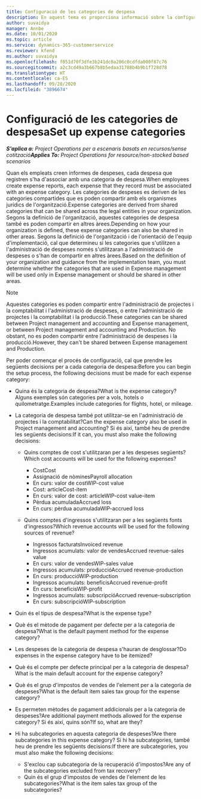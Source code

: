 ```yaml
---
title: Configuració de les categories de despesa
description: En aquest tema es proporciona informació sobre la configuració de les categories de despesa i categories compartides per als informes de despeses.
author: suvaidya
manager: Annbe
ms.date: 10/01/2020
ms.topic: article
ms.service: dynamics-365-customerservice
ms.reviewer: kfend
ms.author: suvaidya
ms.openlocfilehash: f051d70f3dfe3b241dc0a206c0cdfda000f87c76
ms.sourcegitcommit: a2c3cd49a3b667b8b5edaa31788b4b9b1f728d78
ms.translationtype: HT
ms.contentlocale: ca-ES
ms.lasthandoff: 09/28/2020
ms.locfileid: "3896674"
---
```

# <a name="set-up-expense-categories"></a><span data-ttu-id="369b0-103">Configuració de les categories de despesa</span><span class="sxs-lookup"><span data-stu-id="369b0-103">Set up expense categories</span></span>

<span data-ttu-id="369b0-104">_**S'aplica a:** Project Operations per a escenaris basats en recursos/sense cotització_</span><span class="sxs-lookup"><span data-stu-id="369b0-104">_**Applies To:** Project Operations for resource/non-stocked based scenarios_</span></span>

<span data-ttu-id="369b0-105">Quan els empleats creen informes de despeses, cada despesa que registren s'ha d'associar amb una categoria de despesa.</span><span class="sxs-lookup"><span data-stu-id="369b0-105">When employees create expense reports, each expense that they record must be associated with an expense category.</span></span> <span data-ttu-id="369b0-106">Les categories de despeses es deriven de les categories compartides que es poden compartir amb els organismes jurídics de l'organització.</span><span class="sxs-lookup"><span data-stu-id="369b0-106">Expense categories are derived from shared categories that can be shared across the legal entities in your organization.</span></span> <span data-ttu-id="369b0-107">Segons la definició de l'organització, aquestes categories de despesa també es poden compartir en altres àrees.</span><span class="sxs-lookup"><span data-stu-id="369b0-107">Depending on how your organization is defined, these expense categories can also be shared in other areas.</span></span> <span data-ttu-id="369b0-108">Segons la definició de l'organització i de l'orientació de l'equip d'implementació, cal que determineu si les categories que s'utilitzen a l'administració de despeses només s'utilitzaran a l'administració de despeses o s'han de compartir en altres àrees.</span><span class="sxs-lookup"><span data-stu-id="369b0-108">Based on the definition of your organization and guidance from the implementation team, you must determine whether the categories that are used in Expense management will be used only in Expense management or should be shared in other areas.</span></span>

> [!NOTE]
> <span data-ttu-id="369b0-109">Aquestes categories es poden compartir entre l'administració de projectes i la comptabilitat i l'administració de despeses, o entre l'administració de projectes i la comptabilitat i la producció.</span><span class="sxs-lookup"><span data-stu-id="369b0-109">These categories can be shared between Project management and accounting and Expense management, or between Project management and accounting and Production.</span></span> <span data-ttu-id="369b0-110">No obstant, no es poden compartir entre l'administració de despeses i la producció.</span><span class="sxs-lookup"><span data-stu-id="369b0-110">However, they can't be shared between Expense management and Production.</span></span>

<span data-ttu-id="369b0-111">Per poder començar el procés de configuració, cal que prendre les següents decisions per a cada categoria de despesa:</span><span class="sxs-lookup"><span data-stu-id="369b0-111">Before you can begin the setup process, the following decisions must be made for each expense category:</span></span>

- <span data-ttu-id="369b0-112">Quina és la categoria de despesa?</span><span class="sxs-lookup"><span data-stu-id="369b0-112">What is the expense category?</span></span> <span data-ttu-id="369b0-113">Alguns exemples són categories per a vols, hotels o quilometratge.</span><span class="sxs-lookup"><span data-stu-id="369b0-113">Examples include categories for flights, hotel, or mileage.</span></span>
- <span data-ttu-id="369b0-114">La categoria de despesa també pot utilitzar-se en l'administració de projectes i la comptabilitat?</span><span class="sxs-lookup"><span data-stu-id="369b0-114">Can the expense category also be used in Project management and accounting?</span></span> <span data-ttu-id="369b0-115">Si és així, també heu de prendre les següents decisions:</span><span class="sxs-lookup"><span data-stu-id="369b0-115">If it can, you must also make the following decisions:</span></span>

    - <span data-ttu-id="369b0-116">Quins comptes de cost s'utilitzaran per a les despeses següents?</span><span class="sxs-lookup"><span data-stu-id="369b0-116">Which cost accounts will be used for the following expenses?</span></span>

        - <span data-ttu-id="369b0-117">Cost</span><span class="sxs-lookup"><span data-stu-id="369b0-117">Cost</span></span>
        - <span data-ttu-id="369b0-118">Assignació de nòmines</span><span class="sxs-lookup"><span data-stu-id="369b0-118">Payroll allocation</span></span>
        - <span data-ttu-id="369b0-119">En curs: valor de cost</span><span class="sxs-lookup"><span data-stu-id="369b0-119">WIP-cost value</span></span>
        - <span data-ttu-id="369b0-120">Cost: article</span><span class="sxs-lookup"><span data-stu-id="369b0-120">Cost-item</span></span>
        - <span data-ttu-id="369b0-121">En curs: valor de cost: article</span><span class="sxs-lookup"><span data-stu-id="369b0-121">WIP-cost value-item</span></span>
        - <span data-ttu-id="369b0-122">Pèrdua acumulada</span><span class="sxs-lookup"><span data-stu-id="369b0-122">Accrued loss</span></span>
        - <span data-ttu-id="369b0-123">En curs: pèrdua acumulada</span><span class="sxs-lookup"><span data-stu-id="369b0-123">WIP-accrued loss</span></span>

    - <span data-ttu-id="369b0-124">Quins comptes d'ingressos s'utilitzaran per a les següents fonts d'ingressos?</span><span class="sxs-lookup"><span data-stu-id="369b0-124">Which revenue accounts will be used for the following sources of revenue?</span></span>

        - <span data-ttu-id="369b0-125">Ingressos facturats</span><span class="sxs-lookup"><span data-stu-id="369b0-125">Invoiced revenue</span></span>
        - <span data-ttu-id="369b0-126">Ingressos acumulats: valor de vendes</span><span class="sxs-lookup"><span data-stu-id="369b0-126">Accrued revenue-sales value</span></span>
        - <span data-ttu-id="369b0-127">En curs: valor de vendes</span><span class="sxs-lookup"><span data-stu-id="369b0-127">WIP-sales value</span></span>
        - <span data-ttu-id="369b0-128">Ingressos acumulats: producció</span><span class="sxs-lookup"><span data-stu-id="369b0-128">Accrued revenue-production</span></span>
        - <span data-ttu-id="369b0-129">En curs: producció</span><span class="sxs-lookup"><span data-stu-id="369b0-129">WIP-production</span></span>
        - <span data-ttu-id="369b0-130">Ingressos acumulats: beneficis</span><span class="sxs-lookup"><span data-stu-id="369b0-130">Accrued revenue-profit</span></span>
        - <span data-ttu-id="369b0-131">En curs: beneficis</span><span class="sxs-lookup"><span data-stu-id="369b0-131">WIP-profit</span></span>
        - <span data-ttu-id="369b0-132">Ingressos acumulats: subscripció</span><span class="sxs-lookup"><span data-stu-id="369b0-132">Accrued revenue-subscription</span></span>
        - <span data-ttu-id="369b0-133">En curs: subscripció</span><span class="sxs-lookup"><span data-stu-id="369b0-133">WIP-subscription</span></span>

- <span data-ttu-id="369b0-134">Quin és el tipus de despesa?</span><span class="sxs-lookup"><span data-stu-id="369b0-134">What is the expense type?</span></span>
- <span data-ttu-id="369b0-135">Què és el mètode de pagament per defecte per a la categoria de despesa?</span><span class="sxs-lookup"><span data-stu-id="369b0-135">What is the default payment method for the expense category?</span></span>
- <span data-ttu-id="369b0-136">Les despeses de la categoria de despesa s'hauran de desglossar?</span><span class="sxs-lookup"><span data-stu-id="369b0-136">Do expenses in the expense category have to be itemized?</span></span>
- <span data-ttu-id="369b0-137">Què és el compte per defecte principal per a la categoria de despesa?</span><span class="sxs-lookup"><span data-stu-id="369b0-137">What is the main default account for the expense category?</span></span>
- <span data-ttu-id="369b0-138">Què és el grup d'impostos de vendes de l'element per a la categoria de despeses?</span><span class="sxs-lookup"><span data-stu-id="369b0-138">What is the default item sales tax group for the expense category?</span></span>
- <span data-ttu-id="369b0-139">Es permeten mètodes de pagament addicionals per a la categoria de despeses?</span><span class="sxs-lookup"><span data-stu-id="369b0-139">Are additional payment methods allowed for the expense category?</span></span> <span data-ttu-id="369b0-140">Si és així, quins són?</span><span class="sxs-lookup"><span data-stu-id="369b0-140">If so, what are they?</span></span>
- <span data-ttu-id="369b0-141">Hi ha subcategories en aquesta categoria de despeses?</span><span class="sxs-lookup"><span data-stu-id="369b0-141">Are there subcategories in this expense category?</span></span> <span data-ttu-id="369b0-142">Si hi ha subcategories, també heu de prendre les següents decisions:</span><span class="sxs-lookup"><span data-stu-id="369b0-142">If there are subcategories, you must also make the following decisions:</span></span>

    - <span data-ttu-id="369b0-143">S'exclou cap subcategoria de la recuperació d'impostos?</span><span class="sxs-lookup"><span data-stu-id="369b0-143">Are any of the subcategories excluded from tax recovery?</span></span>
    - <span data-ttu-id="369b0-144">Quin és el grup d'impostos de vendes de l'element de les subcategories?</span><span class="sxs-lookup"><span data-stu-id="369b0-144">What is the item sales tax group of the subcategories?</span></span>
